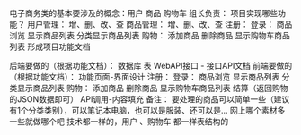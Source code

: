 电子商务类的基本要涉及的概念：用户 商品 购物车 
组长负责：
  项目实现哪些功能？
    用户管理：
        增、删、改、查
    商品管理：
        增、删、改、查
    注册：
    登录：
    商品浏览
        显示商品列表
        分类显示商品列表
    购物：
        添加商品
        删除商品
        显示购物车商品列表
  形成项目功能文档 

后端要做的（根据功能文档）：
    数据库 表 
    WebAPI接口 - 接口API文档
前端要做的（根据功能文档）：
    功能页面-界面设计
        注册：
        登录：
        商品浏览
            显示商品列表
            分类显示商品列表
        购物：
            添加商品
            删除商品
            显示购物车商品列表
            结算（返回购物的JSON数据即可）
    API调用-内容填充
备注：
要处理的商品可以简单一些（建议有1个分类类别），可以笔记本电脑，也可以是服装、还可以是...  网上哪个素材多一些就做哪个吧
技术都一样的，用户 、购物车 都一样表结构的
